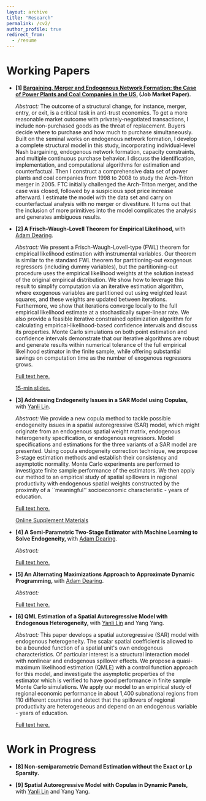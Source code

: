 ```yaml
---
layout: archive
title: "Research"
permalink: /cv2/
author_profile: true
redirect_from:
  - /resume
---
```


Working Papers
======
* <b> [1] [Bargaining, Merger and Endogenous Network Formation: the Case of Power Plants and Coal Companies in the US.](http://academicpages.github.io/files/paper1.pdf) </b> <b> (Job Market Paper). </b>

  <i> Abstract: </i> The outcome of a structural change, for instance, merger, entry, or exit, is a critical task in anti-trust economics. To get a more reasonable market outcome with privately-negotiated transactions, I include non-purchased goods as the threat of replacement. Buyers decide where to purchase and how much to purchase simultaneously. Built on the seminal works on endogenous network formation, I develop a complete structural model in this study, incorporating individual-level Nash bargaining, endogenous network formation, capacity constraints, and multiple continuous purchase behavior. I discuss the identification, implementation, and computational algorithms for estimation and counterfactual. Then I construct a comprehensive data set of power plants and coal companies from 1998 to 2008 to study the Arch-Triton merger in 2005. FTC initially challenged the Arch-Triton merger, and the case was closed, followed by a suspicious spot price increase afterward. I estimate the model with the data set and carry on counterfactual analysis with no merger or divestiture. It turns out that the inclusion of more primitives into the model complicates the analysis and generates ambiguous results.


* <b> [2] A Frisch-Waugh-Lovell Theorem for Empirical Likelihood, </b> with [Adam Dearing](https://www.johnson.cornell.edu/faculty-research/faculty/aed237/). 
  
  <i> Abstract: </i> We present a Frisch-Waugh-Lovell-type (FWL) theorem for empirical likelihood estimation with instrumental variables. Our theorem is similar to the standard FWL theorem for partitioning-out exogenous regressors (including dummy variables), but the partitioning-out procedure uses the empirical likelihood weights at the solution instead of the original empirical distribution. We show how to leverage this result to simplify computation via an iterative estimation algorithm, where exogenous variables are partitioned out using weighted least squares, and these weights are updated between iterations. Furthermore, we show that iterations converge locally to the full empirical likelihood estimate at a stochastically super-linear rate. We also provide a feasible iterative constrained optimization algorithm for calculating empirical-likelihood-based confidence intervals and discuss its properties. Monte Carlo simulations on both point estimation and confidence intervals demonstrate that our iterative algorithms are robust and generate results within numerical tolerance of the full empirical likelihood estimator in the finite sample, while offering substantial savings on computation time as the number of exogenous regressors grows. 
  
   [Full text here.](http://academicpages.github.io/files/paper1.pdf) 
   
   [15-min slides.](http://academicpages.github.io/files/paper1.pdf)
   
* <b> [3] Addressing Endogeneity Issues in a SAR Model using Copulas,</b> with [Yanli Lin](http://academicpages.github.io/files/paper1.pdf). 
  
  <i> Abstract: </i> We provide a new copula method to tackle possible endogeneity issues in a spatial autoregressive (SAR) model, which might originate from an endogenous spatial weight matrix, endogenous heterogeneity specification, or endogenous regressors. Model specifications and estimations for the three variants of a SAR model are presented. Using copula endogeneity correction technique, we propose 3-stage estimation methods and establish their consistency and asymptotic normality. Monte Carlo experiments are performed to investigate finite sample performance of the estimators. We then apply our method to an empirical study of spatial spillovers in regional productivity with endogenous spatial weights constructed by the proximity of a ``meaningful'' socioeconomic characteristic - years of education. 
  
  [Full text here.](http://academicpages.github.io/files/paper1.pdf) 
  
  [Online Supplement Materials](http://academicpages.github.io/files/paper1.pdf)
  
* <b> [4] A Semi-Parametric Two-Stage Estimator with Machine Learning to Solve Endogeneity, </b> with [Adam Dearing](https://www.johnson.cornell.edu/faculty-research/faculty/aed237/). 
  
  <i> Abstract: </i>
  
  [Full text here.](http://academicpages.github.io/files/paper1.pdf)
  
* <b> [5] An Alternating Maximizations Approach to Approximate Dynamic Programming, </b> with [Adam Dearing](https://www.johnson.cornell.edu/faculty-research/faculty/aed237/). 

  <i> Abstract: </i>
  
  [Full text here.](http://academicpages.github.io/files/paper1.pdf)

* <b> [6] QML Estimation of a Spatial Autoregressive Model with Endogenous Heterogeneity, </b> with [Yanli Lin](http://academicpages.github.io/files/paper1.pdf) and Yang Yang.

  <i> Abstract: </i> This paper develops a spatial autoregressive (SAR) model with endogenous heterogeneity. The scalar spatial coefficient is allowed to be a bounded function of a spatial unit's own endogenous characteristics. Of particular interest is a structural interaction model with nonlinear and endogenous spillover effects. We propose a quasi-maximum likelihood estimation (QMLE) with a control function approach for this model, and investigate the asymptotic properties of the estimator which is verified to have good performance in finite sample Monte Carlo simulations. We apply our model to an empirical study of regional economic performance in about 1,400 subnational regions from 110 different countries and detect that the spillovers of regional productivity are heterogeneous and depend on an endogenous variable - years of education.
  
  [Full text here.](http://academicpages.github.io/files/paper1.pdf)

Work in Progress
======
* <b> [8] Non-semiparametric Demand Estimation without the Exact or Lp Sparsity. </b> 
  
  
* <b> [9] Spatial Autoregressive Model with Copulas in Dynamic Panels, </b> with [Yanli Lin](http://academicpages.github.io/files/paper1.pdf) and Yang Yang.

  
